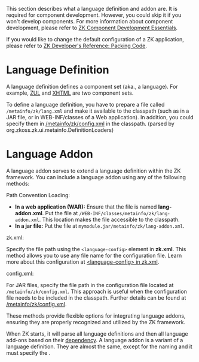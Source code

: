 

This section describes what a language definition and addon are. It is
required for component development. However, you could skip it if you
won't develop components. For more information about component
development, please refer to [ZK Component Development
Essentials](ZK_Component_Development_Essentials).

If you would like to change the default configuration of a ZK
application, please refer to [ZK Developer's Reference: Packing
Code]({{site.baseurl}}/zk_dev_ref/Customization/Packing_Code).

# Language Definition

A language definition defines a component set (aka., a language). For
example, [ZUL](ZUML_Reference/ZUML/Languages/ZUL) and
[XHTML](ZUML_Reference/ZUML/Languages/XHTML) are two
component sets.

To define a language definition, you have to prepare a file called
`/metainfo/zk/lang.xml` and make it available to the classpath (such as
in a JAR file, or in WEB-INF/classes of a Web application). In addition,
you could specify them in
[/metainfo/zk/config.xml](ZK_Configuration_Reference/JAR_File's_config.xml/The_language-config_Element)
in the classpath. (parsed by org.zkoss.zk.ui.metainfo.DefinitionLoaders)

# Language Addon

A language addon serves to extend a language definition within the ZK
framework. You can include a language addon using any of the following
methods:

Path Convention Loading:  

- **In a web application (WAR):** Ensure that the file is named
  **lang-addon.xml**. Put the file at
  `/WEB-INF/classes/metainfo/zk/lang-addon.xml`. This location makes the
  file accessible to the classpath.
- **In a jar file:** Put the file at
  `mymodule.jar/metainfo/zk/lang-addon.xml`.

zk.xml:  

Specify the file path using the `<language-config>` element in
**zk.xml**. This method allows you to use any file name for the
configuration file. Learn more about this configuration at
[\<language-config\> in
zk.xml](ZK_Configuration_Reference/zk.xml/The_language-config_Element).

config.xml:  

For JAR files, specify the file path in the configuration file located
at `/metainfo/zk/config.xml`. This approach is useful when the
configuration file needs to be included in the classpath. Further
details can be found at
[/metainfo/zk/config.xml](ZK_Configuration_Reference/JAR_File's_config.xml/The_language-config_Element).

These methods provide flexible options for integrating language addons,
ensuring they are properly recognized and utilized by the ZK framework.

When ZK starts, it will parse all language definitions and then all
language add-ons based on their
[dependency](ZK_Client-side_Reference/Language_Definition/depends).
A language addon is a variant of a language definition. They are almost
the same, except for the naming and it must specify the
[<addon-name>](ZK_Client-side_Reference/Language_Definition/addon-name).
